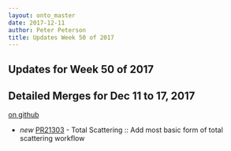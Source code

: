 ```yaml
---
layout: onto_master
date: 2017-12-11
author: Peter Peterson
title: Updates Week 50 of 2017
---
```

Updates for Week 50 of 2017
---------------------------

Detailed Merges for Dec 11 to 17, 2017
--------------------------------------
[on github](https://github.com/mantidproject/mantid/pulls?q=is%3Apr+merged%3A2017-12-12..2017-12-17)

* *new* [PR21303](https://github.com/mantidproject/mantid/pull/21303) - Total Scattering :: Add most basic form of total scattering workflow
